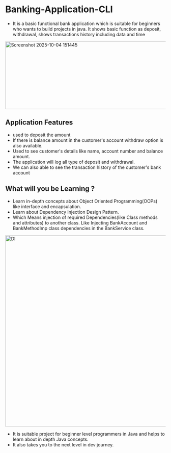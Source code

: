 # Banking-Application-CLI
* It is a basic functional bank application which is suitable for beginners who wants to build projects in java. It shows basic function as deposit, withdrawal, shows transactions history including data and time
<img width="800" height="212" alt="Screenshot 2025-10-04 151445" src="https://github.com/user-attachments/assets/0450f47b-9d21-4733-81dc-edb00c0cafa6" />

## Application Features

* used to deposit the amount
* If there is balance amount in the customer's account withdraw option is also available.
* Used to see customer's details like name, account number and balance amount.
* The application will log all type of deposit and withdrawal.
* We can also able to see the transaction history of the customer's bank account

## What will you be Learning ?

* Learn in-depth concepts about Object Oriented Programming(OOPs) like interface and encapsulation.
* Learn about Dependency Injection Design Pattern.
* Which Means injection of required Dependencies(like Class methods and attributes) to another class. Like Injecting BankAccount and BankMethodImp class dependencies in the BankService class.

<img width="800" height="600" alt="DI" src="https://github.com/user-attachments/assets/076de9b5-ccd2-4ba8-88b4-072161ad2b9f" />

* It is suitable project for beginner level programmers in Java and helps to learn about in depth Java concepts.
* It also takes you to the next level in dev journey.
